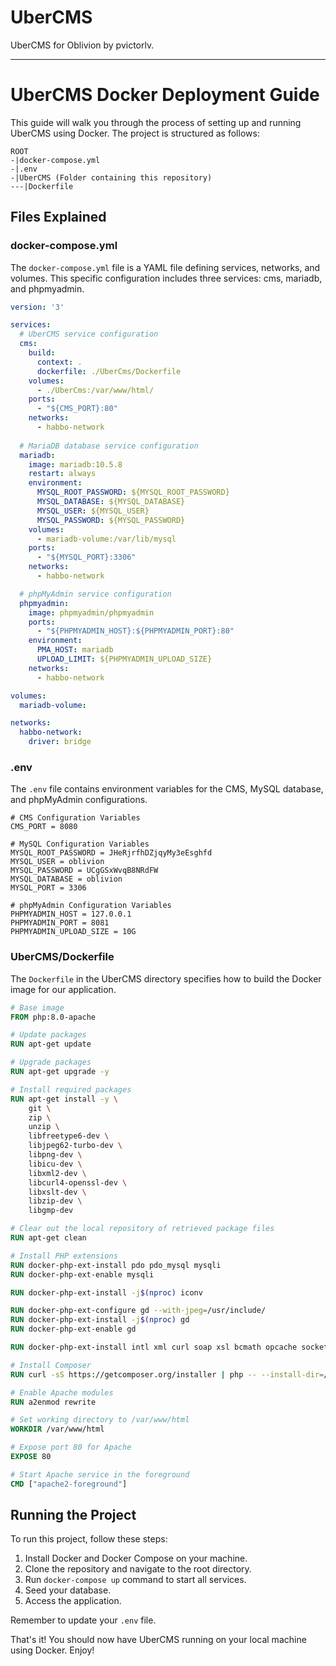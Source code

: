 # UberCMS

UberCMS for Oblivion by pvictorlv.

---

# UberCMS Docker Deployment Guide

This guide will walk you through the process of setting up and running UberCMS using Docker. The project is structured as follows:

```
ROOT
-|docker-compose.yml
-|.env
-|UberCMS (Folder containing this repository)
---|Dockerfile
```

## Files Explained

### docker-compose.yml

The `docker-compose.yml` file is a YAML file defining services, networks, and volumes. This specific configuration includes three services: cms, mariadb, and phpmyadmin.

```yml
version: '3'

services:
  # UberCMS service configuration
  cms:
    build: 
      context: .
      dockerfile: ./UberCms/Dockerfile
    volumes:
      - ./UberCms:/var/www/html/
    ports:
      - "${CMS_PORT}:80"
    networks:
      - habbo-network
  
  # MariaDB database service configuration
  mariadb:
    image: mariadb:10.5.8
    restart: always
    environment:
      MYSQL_ROOT_PASSWORD: ${MYSQL_ROOT_PASSWORD}
      MYSQL_DATABASE: ${MYSQL_DATABASE}
      MYSQL_USER: ${MYSQL_USER}
      MYSQL_PASSWORD: ${MYSQL_PASSWORD}
    volumes:
      - mariadb-volume:/var/lib/mysql
    ports:
      - "${MYSQL_PORT}:3306"
    networks:
      - habbo-network

  # phpMyAdmin service configuration
  phpmyadmin:
    image: phpmyadmin/phpmyadmin
    ports:
      - "${PHPMYADMIN_HOST}:${PHPMYADMIN_PORT}:80"
    environment:
      PMA_HOST: mariadb
      UPLOAD_LIMIT: ${PHPMYADMIN_UPLOAD_SIZE}
    networks:
      - habbo-network

volumes:
  mariadb-volume:

networks:
  habbo-network:
    driver: bridge
```

### .env

The `.env` file contains environment variables for the CMS, MySQL database, and phpMyAdmin configurations.

```
# CMS Configuration Variables 
CMS_PORT = 8080

# MySQL Configuration Variables 
MYSQL_ROOT_PASSWORD = JHeRjrfhDZjqyMy3eEsghfd
MYSQL_USER = oblivion
MYSQL_PASSWORD = UCgGSxWvqB8NRdFW
MYSQL_DATABASE = oblivion
MYSQL_PORT = 3306

# phpMyAdmin Configuration Variables 
PHPMYADMIN_HOST = 127.0.0.1 
PHPMYADMIN_PORT = 8081 
PHPMYADMIN_UPLOAD_SIZE = 10G 
```

### UberCMS/Dockerfile

The `Dockerfile` in the UberCMS directory specifies how to build the Docker image for our application.

```dockerfile
# Base image
FROM php:8.0-apache

# Update packages
RUN apt-get update

# Upgrade packages
RUN apt-get upgrade -y

# Install required packages
RUN apt-get install -y \
    git \
    zip \
    unzip \
    libfreetype6-dev \
    libjpeg62-turbo-dev \
    libpng-dev \
    libicu-dev \
    libxml2-dev \
    libcurl4-openssl-dev \
    libxslt-dev \
    libzip-dev \
    libgmp-dev

# Clear out the local repository of retrieved package files
RUN apt-get clean

# Install PHP extensions
RUN docker-php-ext-install pdo pdo_mysql mysqli
RUN docker-php-ext-enable mysqli

RUN docker-php-ext-install -j$(nproc) iconv

RUN docker-php-ext-configure gd --with-jpeg=/usr/include/
RUN docker-php-ext-install -j$(nproc) gd
RUN docker-php-ext-enable gd

RUN docker-php-ext-install intl xml curl soap xsl bcmath opcache sockets exif gettext pcntl shmop sysvmsg sysvsem sysvshm gmp zip

# Install Composer
RUN curl -sS https://getcomposer.org/installer | php -- --install-dir=/usr/local/bin --filename=composer

# Enable Apache modules
RUN a2enmod rewrite 

# Set working directory to /var/www/html
WORKDIR /var/www/html

# Expose port 80 for Apache
EXPOSE 80

# Start Apache service in the foreground
CMD ["apache2-foreground"]
```

## Running the Project

To run this project, follow these steps:

1. Install Docker and Docker Compose on your machine.
2. Clone the repository and navigate to the root directory.
3. Run `docker-compose up` command to start all services.
4. Seed your database.
5. Access the application.

Remember to update your `.env` file.

That's it! You should now have UberCMS running on your local machine using Docker. Enjoy!
